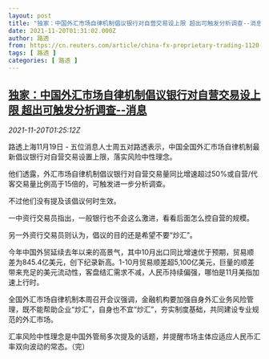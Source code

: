 ```yaml
---
layout: post
title: "独家：中国外汇市场自律机制倡议银行对自营交易设上限 超出可触发分析调查--消息"
date: 2021-11-20T01:31:02.000Z
author: 路透
from: https://cn.reuters.com/article/china-fx-proprietary-trading-1120-idCNKBS2I501Q
tags: [ 路透 ]
categories: [ 路透 ]
---
```

<!--1637371862000-->
[独家：中国外汇市场自律机制倡议银行对自营交易设上限 超出可触发分析调查--消息](https://cn.reuters.com/article/china-fx-proprietary-trading-1120-idCNKBS2I501Q)
------

<div>
<div><i>2021-11-20T01:25:12Z</i></div><p>路透上海11月19日 - 五位消息人士周五对路透表示，中国全国外汇市场自律机制最新倡议银行对自营交易设置上限，落实风险中性理念。</p><p>他们透露，外汇市场自律机制倡议银行对自营交易量同比增速超过50%或自营/代客交易量比例高于15倍的，可触发进一步分析调查。</p><p>不过他们没有提及该倡议何时生效。</p><p>一中资行交易员指出，一般银行也不会这么激进，看看后面怎么控自营的规模。</p><p>另一外资行交易员则认为，倡议的目的还是希望不要“炒汇”。</p><p>今年中国外贸延续去年以来的高景气，其中10月出口同比增速优于预期，贸易顺差为845.4亿美元，创下纪录新高。1-10月贸易顺差超5,100亿美元，巨量的顺差带来充足的美元流动性，客盘结汇需求不减，人民币持续偏强，哪怕是11月美指加速上行时。</p><p>全国外汇市场自律机制本周召开会议强调，金融机构要加强自身外汇业务风险管理，既不能帮助企业“炒汇”，自身也不宜“炒汇”，夯实制度基础，共同建设专业规范的外汇市场。</p><p>汇率风险中性理念是中国外管局多次提及的话题，并提醒市场主体应适应人民币汇率双向波动的常态。（完）</p>
</div>
